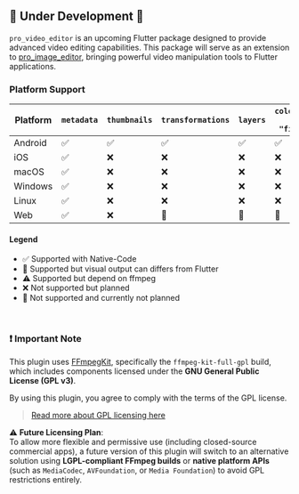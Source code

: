 ## 🚧 Under Development 🚧

`pro_video_editor` is an upcoming Flutter package designed to provide advanced video editing capabilities. This package will serve as an extension to [pro_image_editor](https://pub.dev/packages/pro_image_editor), bringing powerful video manipulation tools to Flutter applications.


### Platform Support

| Platform       | `metadata`  | `thumbnails` | `transformations` | `layers` | `colorMatrix 4x5 "filters"` | `background-blur` | `censorLayers` |
|----------------|-------------|--------------|-------------------|----------|-----------------------------|-------------------|----------------|
| Android        | ✅          | ✅          | ✅                | ✅      | ✅                         | 🧪                | ❌            |
| iOS            | ✅          | ❌          | ❌                | ❌      | ❌                         | ❌                | ❌            |
| macOS          | ✅          | ❌          | ❌                | ❌      | ❌                         | ❌                | ❌            |
| Windows        | ✅          | ❌          | ❌                | ❌      | ❌                         | ❌                | ❌            |
| Linux          | ✅          | ❌          | ❌                | ❌      | ❌                         | ❌                | ❌            |
| Web            | ✅          | ❌          | 🚫                | 🚫      | 🚫                         | 🚫                | 🚫            |



#### Legend
- ✅ Supported with Native-Code 
- 🧪 Supported but visual output can differs from Flutter
- ⚠️ Supported but depend on ffmpeg
- ❌ Not supported but planned
- 🚫 Not supported and currently not planned

<br/>

### ❗ Important Note

This plugin uses [FFmpegKit](https://github.com/arthenica/ffmpeg-kit), specifically the `ffmpeg-kit-full-gpl` build, which includes components licensed under the **GNU General Public License (GPL v3)**.

By using this plugin, you agree to comply with the terms of the GPL license.

> [Read more about GPL licensing here](https://www.gnu.org/licenses/gpl-3.0.en.html)

⚠️ **Future Licensing Plan**:  
To allow more flexible and permissive use (including closed-source commercial apps), a future version of this plugin will switch to an alternative solution using **LGPL-compliant FFmpeg builds** or **native platform APIs** (such as `MediaCodec`, `AVFoundation`, or `Media Foundation`) to avoid GPL restrictions entirely.